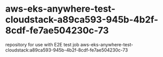 # aws-eks-anywhere-test-cloudstack-a89ca593-945b-4b2f-8cdf-fe7ae504230c-73
repository for use with E2E test job aws-eks-anywhere-test-cloudstack:a89ca593-945b-4b2f-8cdf-fe7ae504230c-73
